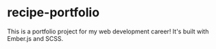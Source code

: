 # recipe-portfolio

This is a portfolio project for my web development career!
It's built with Ember.js and SCSS. 